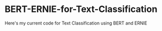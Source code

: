 # BERT-ERNIE-for-Text-Classification
Here's my current code for Text Classification using BERT and ERNIE
